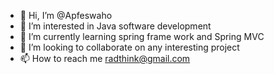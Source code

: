 - 👋 Hi, I’m @Apfeswaho
- 👀 I’m interested in Java software development
- 🌱 I’m currently learning spring frame work and Spring MVC
- 💞️ I’m looking to collaborate on any interesting project
- 📫 How to reach me radthink@gmail.com

<!---
Apfeswaho/Apfeswaho is a ✨ special ✨ repository because its `README.md` (this file) appears on your GitHub profile.
You can click the Preview link to take a look at your changes.
--->
